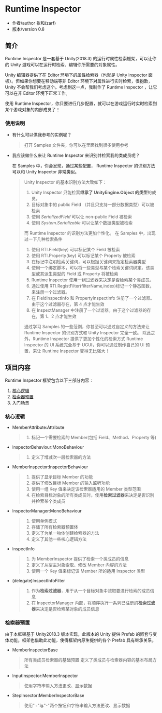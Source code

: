 # Runtime Inspector

-   作者/author 张和(zarf)
-   版本/version 0.8

## 简介

Runtime Inspector 是一套基于 Unity(2018.3) 的运行时属性检索框架，可以让你的 Unity 游戏可以在运行时检索、编辑你所需要的对象属性。

Unity 编辑器提供了在 Editor 环境下的属性检索器（也就是 Unity Inspector 面板）。但如果你想要在移动端等非 Editor 环境下对属性进行实时检索，很抱歉，Unity 不会帮我们考虑这个。考虑到这一点，我制作了 Runtime Inspector ，让它可以在非 Editor 环境下正常工作。

使用 Runtime Inspector，你只要进行几步配置，就可以在游戏运行时实时检索到某个游戏对象的内部成员了！

### 使用说明

-   有什么可以供我参考的实例呢？

    > 打开 Samples 文件夹，你可以在里面找到很多使用参考

-   我应该做什么来让 Runtime Inspector 来识别并检索我的类成员呢？

    在 Samples 中，你会发现，通过某些配置， Runtime Inspector 的识别方法可以和 Unity Inspector 非常类似。

    > Unity Inspector 的基本识别方法大致如下：
    >
    > 1. Unity Inspector 只能检索**继承了 UnityEngine.Object 的类型**的成员。
    > 2. 目标对象中的 public Field （并且只支持一部分数据类型）可以被检索
    > 3. 使用 _SerializedField_ 可以让 non-public Field 被检索
    > 4. 使用 _System.Serializable_ 可以让某个数据类型被检索
    >
    > 而 Runtime Inspector 的识别方法更加个性化。
    > 在 Samples 中，出现过一下几种检索条件
    >
    > 1. 使用 RTI.Field(key) 可以标记某个 Field 被检索
    > 2. 使用 RTI.Property(key) 可以标记某个 Property 被检索
    > 3. 在标记中注明检索关键词，可以根据关键词来指定检索器类型
    > 4. 使用一个绑定脚本，可以将一些类型与某个检索关键词绑定。该类型或其派生类型的 Field 或 Property 将被检索
    > 5. Runtime Inspector 使用一组过滤器来决定是否检索某个类成员。
    > 6. 通过使用 RTI.RegistFilter(filterName,index)标记一个静态函数，来注册一个过滤器。
    > 7. 在 FieldInspectInfo 和 PropertyInspectInfo 注册了一个过滤器。由于这个过滤器存在，第 4 点才能生效
    > 8. 在 InspectManager 中注册了一个过滤器。由于这个过滤器的存在，第 1、2 点才能生效
    >
    > 通过学习 Samples 的一些范例，你甚至可以通过自定义的方法来让 Runtime Inspector 的识别方式和 Unity Inspector 完全一致。
    > 除此之外，Runtime Inspector 提供了更加个性化的检索方式
    > Runtime Inspector 的 UI 系统完全基于 UGUI，你可以通过制作自己的 UI 预置，来让 Runtime Inspector 变得无比强大！

## 项目内容

Runtime Inspector 框架包含以下三部分内容：

1. [核心逻辑](#核心逻辑)
2. [检索器预置](#检索器预置)
3. 入门场景

### 核心逻辑

-   MemberAttribute:Attribute
    > 1. 标记一个需要检索的 Member(包括 Field、Method、Property 等)
-   InspectorBehaviour:MonoBehaviour
    > 1. 定义了增减次一层检索器的方法
-   MemberInspector:InspectorBehaviour
    > 1. 提供了显示目标 Member 的功能
    > 2. 提供了修改目标 Member 的输入监听功能
    > 3. 使用一组 Key 值来决定该检索器适用的 Member 类型范围
    > 4. 在检索目标对象的所有类成员时，使用**检索过滤器**来决定是否识别并检索某个类成员
-   InspectorManager:MonoBehaviour
    > 1. 使用单例模式
    > 2. 存储了所有检索器预置体
    > 3. 定义了为单一物体创建检索器的方法
    > 4. 定义了其他一些核心逻辑方法
-   InspectInfo
    > 1. 为 MemberInspector 提供了检索一个类成员的信息
    > 2. 定义了从宿主对象索取、修改 Member 内容的方法
    > 3. 使用一个 Key 值来标记该 Member 所的适用 Inspector 类型
-   (delegate)InspectInfoFilter
    > 1. 作为**检索过滤器**，用于从一个目标对象中滤取要进行检索的成员信息
    > 2. 在 InspectorManager 内部，将顺序执行一系列已注册的**检索过滤器**来决定是否检索某对象的成员信息

### 检索器预置

由于本框架基于 Unity2018.3 版本实现，此版本的 Unity 提供 Prefab 的嵌套与变体功能。框架也借助此功能，使得框架内原生提供的各个 Prefab 具有继承关系。

-   MemberInspectorBase
    > 所有类成员检索器的基础预置
    > 定义了类成员与检索器内容的基本布局方法
-   InputInspector:MemberInspector
    > 使用字符串输入方法更改、显示数据
-   StepInsector:MemberInspectorBase
    > 使用"+"与"-"两个按钮和字符串输入方法更改、显示数据
